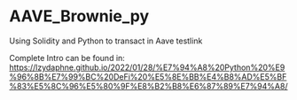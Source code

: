 # AAVE_Brownie_py
Using Solidity and Python to transact in Aave testlink

Complete Intro can be found in:
https://lzydaphne.github.io/2022/01/28/%E7%94%A8%20Python%20%E9%96%8B%E7%99%BC%20DeFi%20%E5%8E%BB%E4%B8%AD%E5%BF%83%E5%8C%96%E5%80%9F%E8%B2%B8%E6%87%89%E7%94%A8/

